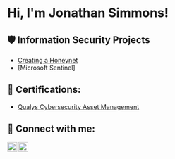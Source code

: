 <h1>Hi, I'm Jonathan Simmons! <a href="www.linkedin.com/in/jonathanlsimmons/"> </a>
 
<h2>🛡️ Information Security Projects</h2>
 
- [Creating a Honeynet](Link)
- [Microsoft Sentinel]
  
<h2>📜 Certifications:</h2>
 
- [Qualys Cybersecurity Asset Management](https://github.com/jonathanlsimmons/Certifications/blob/main/CSAM%20-coursecompletion.pdf)
    
<h2> 🤳 Connect with me:</h2>
 
[<img align="left" alt="yourname | Twitter" width="22px" src="https://cdn.jsdelivr.net/npm/simple-icons@v3/icons/twitter.svg" />][X]
[<img align="left" alt="yourname | LinkedIn" width="22px" src="https://cdn.jsdelivr.net/npm/simple-icons@v3/icons/linkedin.svg" />][linkedin]
 
[X]: https://twitter.com/JonathanSi38526
[linkedin]: https://www.linkedin.com/in/jonathanlsimmons/
